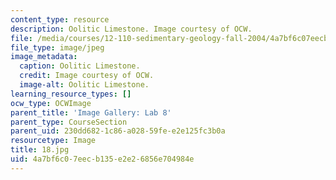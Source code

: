 ```yaml
---
content_type: resource
description: Oolitic Limestone. Image courtesy of OCW.
file: /media/courses/12-110-sedimentary-geology-fall-2004/4a7bf6c07eecb135e2e26856e704984e_18.jpg
file_type: image/jpeg
image_metadata:
  caption: Oolitic Limestone.
  credit: Image courtesy of OCW.
  image-alt: Oolitic Limestone.
learning_resource_types: []
ocw_type: OCWImage
parent_title: 'Image Gallery: Lab 8'
parent_type: CourseSection
parent_uid: 230dd682-1c86-a028-59fe-e2e125fc3b0a
resourcetype: Image
title: 18.jpg
uid: 4a7bf6c0-7eec-b135-e2e2-6856e704984e
---
```

